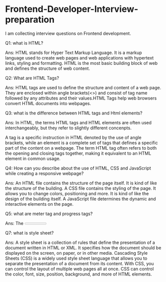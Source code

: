 # Frontend-Developer-Interview-preparation
I am collecting interview questions on Frontend development.

Q1: what is HTML?

Ans: HTML stands for Hyper Text Markup Language. It is a markup language used to create web pages and web applications with hypertext links, styling and formatting. HTML is the most basic building block of web and defines the structure of web content.

Q2: What are HTML Tags?

Ans: HTML tags are used to define the structure and content of a web page. They are enclosed within angle brackets(<>) and consist of tag name followed by any attributes and their values.HTML Tags help web browsers convert HTML documents into webpages.

Q3: what is the difference between HTML tags and Html elements?

Ans: In HTML, the terms HTML tags and HTML elements are often used interchangeably, but they refer to slightly different concenpts. 

A tag is a specific instruction in HTML denoted by the use of angle brackets, while an element is a complete set of tags that defines a specific part of the content on a webpage. The term HTML tag often refers to both the opening and closing tags together, making it equivalent to an HTML element in common usage.


Q4: How can you describe about the use of HTML, CSS and JavaScript while creating a responsive webpage?

Ans: An HTML file contains the structure of the page itself. It is kind of like the structure of the building. A CSS file contains the styling of the page. It allows you to change colors, positioning and more. It is kind of like the design of the building itself. A JavaScript file determines the dynamic and interactive elements on the page.

Q5: what are meter tag and progress tags?

Ans: The <meter> tag defines a scalar measurement within a known range, or a fractional value. This is also known as a gauge. 
Examples: Disk usage, the relevance of a query result, etc.

Q7: what is style sheet?

Ans: A style sheet is a collection of rules that define the presentation of a document written in HTML or XML. It specifies how the document should be displayed on the screen, on paper, or in other media. Cascading Style Sheets (CSS) is a widely used style sheet language that allows you to separate the presentation of a document from its content. With CSS, you can control the layout of multiple web pages all at once. CSS can control the color, font, size, position, background, and more of HTML elements.
